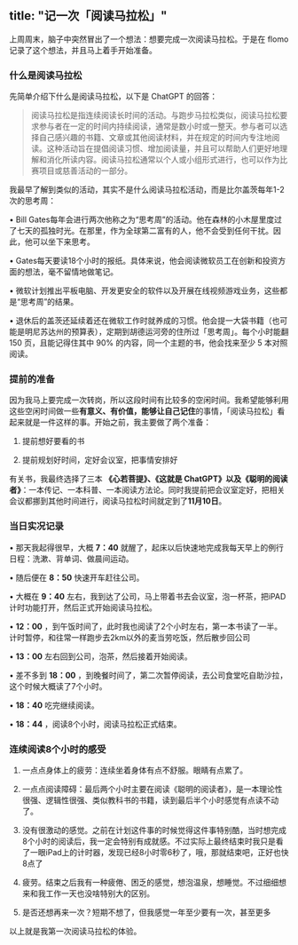 title: "记一次「阅读马拉松」"
---

上周周末，脑子中突然冒出了一个想法：想要完成一次阅读马拉松。于是在 flomo 记录了这个想法，并且马上着手开始准备。


### 什么是阅读马拉松

先简单介绍下什么是阅读马拉松，以下是 ChatGPT 的回答：

> 阅读马拉松是指连续阅读长时间的活动。与跑步马拉松类似，阅读马拉松要求参与者在一定的时间内持续阅读，通常是数小时或一整天。参与者可以选择自己感兴趣的书籍、文章或其他阅读材料，并在规定的时间内专注地阅读。这种活动旨在提倡阅读习惯、增加阅读量，并且可以帮助人们更好地理解和消化所读内容。阅读马拉松通常以个人或小组形式进行，也可以作为比赛项目或慈善活动的一部分。

我最早了解到类似的活动，其实不是什么阅读马拉松活动，而是比尔盖茨每年1-2次的思考周：

• Bill Gates每年会进行两次他称之为“思考周”的活动。他在森林的小木屋里度过了七天的孤独时光。在那里，作为全球第二富有的人，他不会受到任何干扰。因此，他可以坐下来思考。

• Gates每天要读18个小时的报纸。具体来说，他会阅读微软员工在创新和投资方面的想法，毫不留情地做笔记。

• 微软计划推出平板电脑、开发更安全的软件以及开展在线视频游戏业务，这些都是“思考周”的结果。

• 退休后的盖茨还延续着还在微软工作时就养成的习惯。他会提一大袋书籍（也可能是明尼苏达州的预算表），定期到胡德运河旁的住所过「思考周」。每个小时能翻 150 页，且能记得住其中 90% 的内容，同一个主题的书，他会找来至少 5 本对照阅读。

### 提前的准备

因为我马上要完成一次转岗，所以这段时间有比较多的空闲时间。我希望能够利用这些空闲时间做一些**有意义、有价值，能够让自己记住**的事情，「阅读马拉松」看起来就是一件这样的事。开始之前，我主要做了两个准备：

1. 提前想好要看的书

2. 提前规划好时间，定好会议室，把事情安排好

有关书，我最终选择了三本 **《心若菩提》、《这就是 ChatGPT》以及《聪明的阅读者》**：一本传记、一本科普、一本阅读方法论。同时我提前把会议室定好，把相关会议都挪到其他时间进行，阅读马拉松时间就定到了**11月10日**。

### 当日实况记录

• 那天我起得很早，大概 **7：40** 就醒了，起床以后快速地完成我每天早上的例行日程：洗漱、背单词、做晨间运动。

• 随后便在 **8：50** 快速开车赶往公司。

• 大概在 **9：40** 左右，我到达了公司，马上带着书去会议室，泡一杯茶，把iPAD计时功能打开，然后正式开始阅读马拉松。

• **12：00** ，到午饭时间了，此时我也阅读了2个小时左右，第一本书读了一半。计时暂停，和往常一样跑步去2km以外的麦当劳吃饭，然后散步回公司

• **13：00** 左右回到公司，泡茶，然后接着开始阅读。

• 差不多到 **18：00** ，到晚餐时间了，第二次暂停阅读，去公司食堂吃自助沙拉，这个时候大概读了7个小时。

• **18：40** 吃完继续阅读。

• **18：44** ，阅读8个小时，阅读马拉松正式结束。



### 连续阅读8个小时的感受

1. 一点点身体上的疲劳：连续坐着身体有点不舒服。眼睛有点累了。

2. 一点点阅读障碍：最后两个小时主要在阅读《聪明的阅读者》，是一本理论性很强、逻辑性很强、类似教科书的书籍，读到最后半个小时感觉有点读不动了。

3. 没有很激动的感觉。之前在计划这件事的时候觉得这件事特别酷，当时想完成8个小时的阅读后，我一定会特别有成就感。不过实际上最终结束时我只是看了一眼iPad上的计时器，发现已经8小时零6秒了，哦，那就结束吧，正好也快8点了

4. 疲劳。结束之后我有一种疲倦、困乏的感觉，想泡温泉，想睡觉。不过细细想来和我工作一天也没啥特别大的区别。

5. 是否还想再来一次？短期不想了，但我感觉一年至少要有一次，甚至更多

以上就是我第一次阅读马拉松的体验。